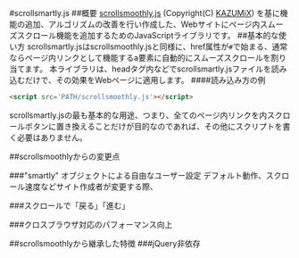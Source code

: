 #scrollsmartly.js
##概要
[scrollsmoothly.js](http://d.hatena.ne.jp/KAZUMiX/20080418/scrollsmoothly) (Copyright(C) [KAZUMiX](http://d.hatena.ne.jp/KAZUMiX/)) を基に機能の追加、アルゴリズムの改善を行い作成した、Webサイトにページ内スムーズスクロール機能を追加するためのJavaScriptライブラリです。
##基本的な使い方
scrollsmartly.jsはscrollsmoothly.jsと同様に、href属性が`#`で始まる、通常ならページ内リンクとして機能するa要素に自動的にスムーズスクロールを割り当てます。
本ライブラリは、headタグ内などでscrollsmartly.jsファイルを読み込むだけで、その効果をWebページに適用します。
####読み込み方の例
```html
<script src='PATH/scrollsmoothly.js'></script>
```
scrollsmartly.jsの最も基本的な用途、つまり、全てのページ内リンクを内スクロールボタンに置き換えることだけが目的なのであれば、その他にスクリプトを書く必要はありません。

##scrollsmoothlyからの変更点

###"smartly" オブジェクトによる自由なユーザー設定
デフォルト動作、スクロール速度などサイト作成者が変更する際、

###スクロールで「戻る」「進む」

###クロスブラウザ対応のパフォーマンス向上

##scrollsmoothlyから継承した特徴
###jQuery非依存
